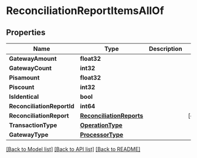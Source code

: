 # ReconciliationReportItemsAllOf

## Properties

Name | Type | Description | Notes
------------ | ------------- | ------------- | -------------
**GatewayAmount** | **float32** |  | 
**GatewayCount** | **int32** |  | 
**Pisamount** | **float32** |  | 
**Piscount** | **int32** |  | 
**IsIdentical** | **bool** |  | 
**ReconciliationReportId** | **int64** |  | 
**ReconciliationReport** | [**ReconciliationReports**](ReconciliationReports.md) |  | [optional] 
**TransactionType** | [**OperationType**](OperationType.md) |  | 
**GatewayType** | [**ProcessorType**](ProcessorType.md) |  | 

[[Back to Model list]](../README.md#documentation-for-models) [[Back to API list]](../README.md#documentation-for-api-endpoints) [[Back to README]](../README.md)


